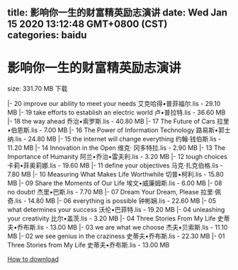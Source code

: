 
title: 影响你一生的财富精英励志演讲
date: Wed Jan 15 2020 13:12:48 GMT+0800 (CST)    
categories: baidu
---

# 影响你一生的财富精英励志演讲
size: 331.70 MB
 下载
 
|- 20 improve our ability to meet your needs 艾克哈得•普菲福尔.lis - 29.10 MB
|- 19 take efforts to establish an electric world 卢•普拉特.lis - 36.60 MB
|- 18 the way ahead 乔治•索罗斯.lis - 40.80 MB
|- 17 The Future of Cars 拉里•伯恩斯.lis - 7.00 MB
|- 16 The Power of Information Technology 路易斯•郭士纳.lis - 24.80 MB
|- 15 the internet will change everything 约翰·钱伯斯.lis - 11.20 MB
|- 14 Innovation in the Open 维克· 冈多特拉.lis - 2.90 MB
|- 13 The Importance of Humanity 阿兰•乔治•雷夫利.lis - 3.20 MB
|- 12 tough choices 卡莉•菲奥莉娜.lis - 19.60 MB
|- 11 define your objectives 马克·扎克伯格.lis - 7.80 MB
|- 10 Measuring What Makes Life Worthwhile 切普•柯利.lis - 15.80 MB
|- 09 Share the Moments of Our Life 埃文•威廉姆斯.lis - 6.00 MB
|- 08 no doubt! 杰里•巴斯.lis - 7.70 MB
|- 07 Dream Your Dream, Please 拉里·佩奇.lis - 14.80 MB
|- 06 everything is possible 钟彬娴.lis - 22.60 MB
|- 05 what determines your success 沃伦•巴菲特.lis - 19.20 MB
|- 04 unleashing your creativity 比尔•盖茨.lis - 3.20 MB
|- 04 Three Stories From My Life 史蒂夫•乔布斯.lis - 13.00 MB
|- 03 we are what we choose 杰夫•贝索斯.lis - 11.10 MB
|- 02 we see genius in the craziness 史蒂夫•乔布斯.lis - 22.30 MB
|- 01 Three Stories from My Life 史蒂夫•乔布斯.lis - 13.00 MB

[How to download](https://bpcam.bemobtrk.com/go/2ceec3aa-1ca2-46d6-b9ff-aaa5c184517c?jno=319)